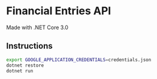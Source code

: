 # Financial Entries API

Made with .NET Core 3.0

## Instructions

```sh
export GOOGLE_APPLICATION_CREDENTIALS=credentials.json
dotnet restore
dotnet run
```
